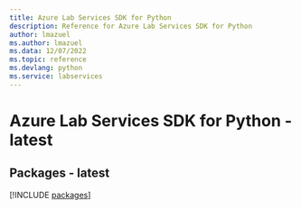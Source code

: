 ```yaml
---
title: Azure Lab Services SDK for Python
description: Reference for Azure Lab Services SDK for Python
author: lmazuel
ms.author: lmazuel
ms.data: 12/07/2022
ms.topic: reference
ms.devlang: python
ms.service: labservices
---
```

# Azure Lab Services SDK for Python - latest
## Packages - latest
[!INCLUDE [packages](lab-services-index.md)]